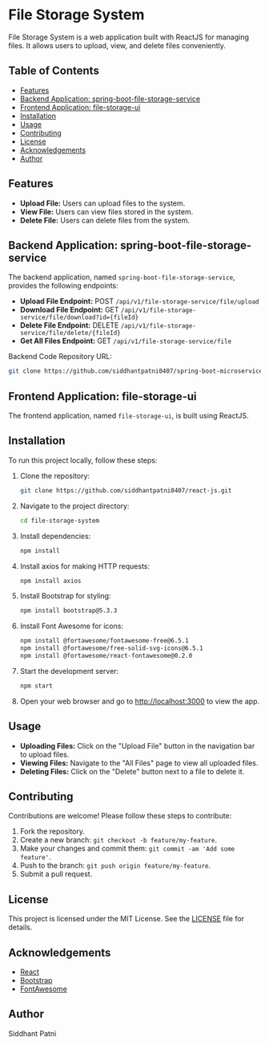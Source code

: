 # File Storage System

File Storage System is a web application built with ReactJS for managing files. It allows users to upload, view, and delete files conveniently.

## Table of Contents

- [Features](#features)
- [Backend Application: spring-boot-file-storage-service](#backend-application-spring-boot-file-storage-service)
- [Frontend Application: file-storage-ui](#frontend-application-file-storage-ui)
- [Installation](#installation)
- [Usage](#usage)
- [Contributing](#contributing)
- [License](#license)
- [Acknowledgements](#acknowledgements)
- [Author](#author)

## Features

- **Upload File:** Users can upload files to the system.
- **View File:** Users can view files stored in the system.
- **Delete File:** Users can delete files from the system.

## Backend Application: spring-boot-file-storage-service

The backend application, named `spring-boot-file-storage-service`, provides the following endpoints:

- **Upload File Endpoint:** POST `/api/v1/file-storage-service/file/upload`
- **Download File Endpoint:** GET `/api/v1/file-storage-service/file/download?id={fileId}`
- **Delete File Endpoint:** DELETE `/api/v1/file-storage-service/file/delete/{fileId}`
- **Get All Files Endpoint:** GET `/api/v1/file-storage-service/file`

Backend Code Repository URL:

```bash
git clone https://github.com/siddhantpatni0407/spring-boot-microservices.git
```

## Frontend Application: file-storage-ui

The frontend application, named `file-storage-ui`, is built using ReactJS.

## Installation

To run this project locally, follow these steps:

1. Clone the repository:

    ```bash
    git clone https://github.com/siddhantpatni0407/react-js.git
    ```

2. Navigate to the project directory:

    ```bash
    cd file-storage-system
    ```

3. Install dependencies:

    ```bash
    npm install
    ```

4. Install axios for making HTTP requests:

    ```bash
    npm install axios
    ```

5. Install Bootstrap for styling:

    ```bash
    npm install bootstrap@5.3.3
    ```

6. Install Font Awesome for icons:

    ```bash
    npm install @fortawesome/fontawesome-free@6.5.1
    npm install @fortawesome/free-solid-svg-icons@6.5.1
    npm install @fortawesome/react-fontawesome@0.2.0
    ```

7. Start the development server:

    ```bash
    npm start
    ```

8. Open your web browser and go to [http://localhost:3000](http://localhost:3000) to view the app.

## Usage

- **Uploading Files:** Click on the "Upload File" button in the navigation bar to upload files.
- **Viewing Files:** Navigate to the "All Files" page to view all uploaded files.
- **Deleting Files:** Click on the "Delete" button next to a file to delete it.

## Contributing

Contributions are welcome! Please follow these steps to contribute:

1. Fork the repository.
2. Create a new branch: `git checkout -b feature/my-feature`.
3. Make your changes and commit them: `git commit -am 'Add some feature'`.
4. Push to the branch: `git push origin feature/my-feature`.
5. Submit a pull request.

## License

This project is licensed under the MIT License. See the [LICENSE](LICENSE) file for details.

## Acknowledgements

- [React](https://reactjs.org/)
- [Bootstrap](https://getbootstrap.com/)
- [FontAwesome](https://fontawesome.com/)

## Author

Siddhant Patni

